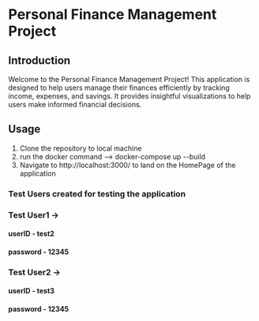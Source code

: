 # Personal Finance Management Project


## Introduction
Welcome to the Personal Finance Management Project! This application is designed to help users manage their finances efficiently by tracking income, expenses, and savings. It provides insightful visualizations to help users make informed financial decisions.

## Usage
1. Clone the repository to local machine
2. run the docker command --> docker-compose up --build
8. Navigate to http://localhost:3000/ to land on the HomePage of the application


### Test Users created for testing the application
### Test User1 ->
#### userID - test2
#### password - 12345

### Test User2 ->
#### userID - test3
#### password - 12345
